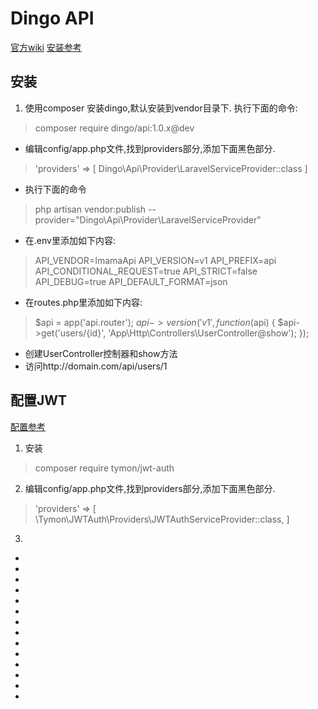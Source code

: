 # Dingo API

[官方wiki](https://github.com/dingo/api/wiki)
[安装参考](http://blog.onroads.cn/?p=290)
## 安装
1. 使用composer 安装dingo,默认安装到vendor目录下. 执行下面的命令:
> composer require dingo/api:1.0.x@dev
- 编辑config/app.php文件,找到providers部分,添加下面黑色部分.
>   'providers' => [
        Dingo\Api\Provider\LaravelServiceProvider::class
    ]
- 执行下面的命令
> php artisan vendor:publish --provider="Dingo\Api\Provider\LaravelServiceProvider"
- 在.env里添加如下内容:
>   API_VENDOR=ImamaApi
    API_VERSION=v1
    API_PREFIX=api
    API_CONDITIONAL_REQUEST=true
    API_STRICT=false
    API_DEBUG=true
    API_DEFAULT_FORMAT=json
- 在routes.php里添加如下内容:
>   $api = app('api.router');
    $api->version('v1', function ($api) {
        $api->get('users/{id}', 'App\Http\Controllers\UserController@show');
    });
- 创建UserController控制器和show方法
- 访问http://domain.com/api/users/1

## 配置JWT
[配置参考](http://wangxiaofeng.org.cn/blog/Laravel/Laravel-DingoAPI-JWT.html)
1. 安装
> composer require tymon/jwt-auth
2. 编辑config/app.php文件,找到providers部分,添加下面黑色部分.
>   'providers' => [
        \Tymon\JWTAuth\Providers\JWTAuthServiceProvider::class,
    ]
3.
-
-
-
-
-
-
-
-
-
-
-
-
-
-
